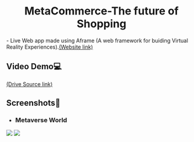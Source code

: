 <h1><center>MetaCommerce-The future of Shopping</center></h1>
- Live Web app made using Aframe (A web framework for buiding Virtual Reality Experiences).<a href="https://cotton-yummy-front.glitch.me">(Website link)</a><br>

## Video Demo💻
<a href="https://drive.google.com/file/d/1HWyiJshPOmfl86tHyRUYBY8tTWyovC3S/view?usp=sharing">(Drive Source link)</a><br>

## Screenshots📸
- <h3>Metaverse World</h3>
<image src="https://user-images.githubusercontent.com/92815147/184539456-88f1c782-ca0f-4b7b-ba08-95f101468555.png"/>
<image src="https://user-images.githubusercontent.com/92815147/184539555-e1c2ee03-c488-40df-ad8f-30c126eaa58b.png"/>

